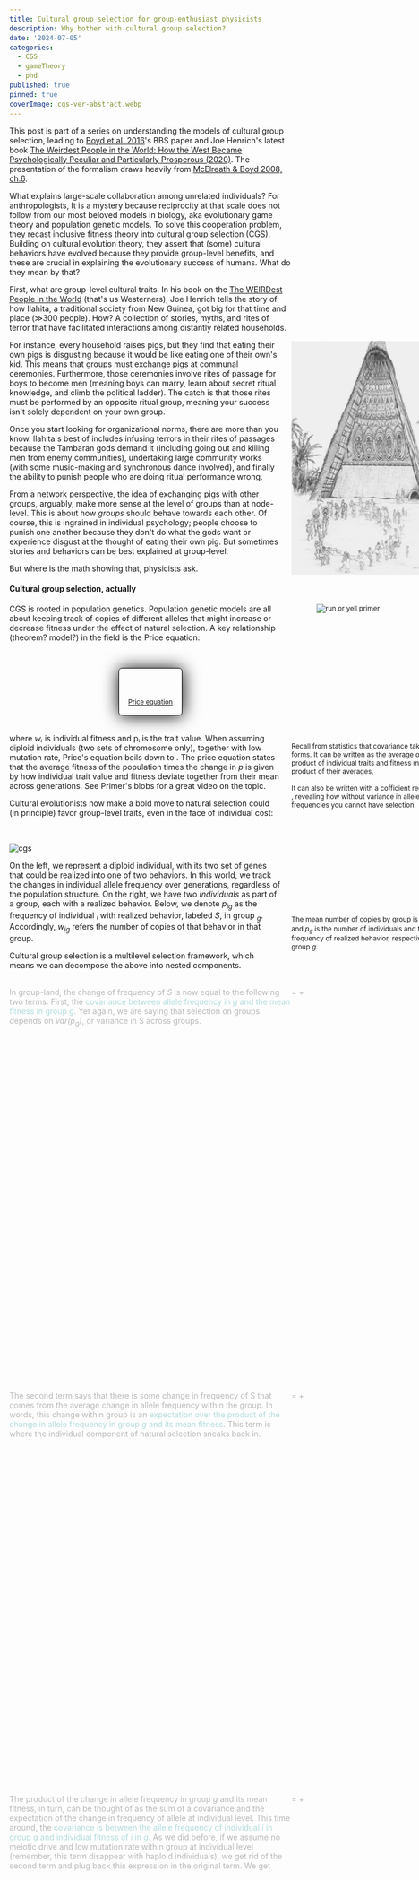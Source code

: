 ```yaml
---
title: Cultural group selection for group-enthusiast physicists
description: Why bother with cultural group selection?
date: '2024-07-05'
categories:
  - CGS
  - gameTheory
  - phd
published: true
pinned: true
coverImage: cgs-ver-abstract.webp
---
```


<script>
  import Katex from '$lib/components/Katex.svelte';
  import Scrolly from "$lib/components/helpers/Scrolly.svelte"
  
  let currentStep = 0;
  $: currentForm = 0;

  function handleClick() {
    currentForm = (currentForm + 1) % 2;
  } 
  
  const wg = "w_g = \\frac{1}{n_g} \\sum_i w_{ig}";

  const wbar_change_p = "\\bar{w} \\triangle p";
  const wg_change_pg = "w_{g} \\triangle p_{g}";
  const wig_change_pig = "w_{ig} \\triangle p_{ig}";
  
  const covar_wg_pg = "\\text{cov} (w_{g}, p_{g})";
  const covar_wig_pig = "\\text{cov} (w_{ig}, p_{ig})";
  const covar_eq = "\\text{cov}(x,y) = \\text{var}(x)\\beta(y,x)"

	const price_wiki = "\\bar{w} \\triangle p = \\text{cov} (w_{i}, p_{i})+ E \\big(w_i \\triangle p_i)";
	const price_diploid = "\\bar{w} \\triangle p = \\text{cov} (w_{i}, p_{i})";
	const price_mb = "\\bar{w} \\triangle p_g = \\text{cov} (w_{g}, p_{g})+E\\big[\\text{cov} (w_{ig}, p_{ig})\\big]";
	const price_mb2 = "\\bar{w} \\triangle p_g = \\text{var} (p_g) \\beta(w_{g}, p_{g})+E\\big[\\text{var}(p_{ig}) \\beta (w_{ig}, p_{ig})\\big]";
	
  const boyd_evidence = "\\frac{\\text{Group benefit}}{\\text{Individual cost}} > \\frac{1-F_{st}}{F_{st}}";
		
  const price_ineq_gardner = "\\triangle E_{i\\in I}(z_i) = \\text{cov}_{i\\in I} (w_{i}, z_{i})+ E_{i \\in I}(w_{i} \\triangle z_i)";

</script>

<div class="tip">This post is part of a series on understanding the models of cultural group selection, leading to <a href="https://www.cambridge.org/core/journals/behavioral-and-brain-sciences/article/cultural-group-selection-plays-an-essential-role-in-explaining-human-cooperation-a-sketch-of-the-evidence/638ED0187A9727D9D327661A91DE0759">Boyd et al. 2016</a>'s BBS paper and Joe Henrich's latest book <a href="https://us.macmillan.com/books/9780374710453/theweirdestpeopleintheworld">The Weirdest People in the World: How the West Became Psychologically Peculiar and Particularly Prosperous (2020)</a>. The presentation of the formalism draws heavily from <a href="https://academic.oup.com/chicago-scholarship-online/book/33152">McElreath & Boyd 2008, ch.6</a>.</div>

What explains large-scale collaboration among unrelated individuals? For anthropologists, It is a mystery because reciprocity at that scale does not follow from our most beloved models in biology, aka evolutionary game theory and population genetic models. To solve this cooperation problem, they recast inclusive fitness theory into cultural group selection (CGS). Building on cultural evolution theory, they assert that (some) cultural behaviors have evolved because they provide group-level benefits, and these are crucial in explaining the evolutionary success of humans. What do they mean by that?

First, what are group-level cultural traits. In his book on the <a href="https://us.macmillan.com/books/9780374710453/theweirdestpeopleintheworld">The WEIRDest People in the World</a> (that's us Westerners), Joe Henrich tells the story of how Ilahita, a traditional society from New Guinea, got big for that time and place (≫300 people). How? A collection of stories, myths, and rites of terror that have facilitated interactions among distantly related households.

<div class="parent-container margin-note-image">
  <img src="https://raw.githubusercontent.com/jstonge/blog/main/static/tambaran-spirit-house.webp" alt="tzamabaran spirit house"/>
</div>

For instance, every household raises pigs, but they find that eating their own pigs is disgusting because it would be like eating one of their own's kid. This means that groups must exchange pigs at communal ceremonies. Furthermore, those ceremonies involve rites of passage for boys to become men (meaning boys can marry, learn about secret ritual knowledge, and climb the political ladder). The catch is that those rites must be performed by an opposite ritual group, meaning your success isn't solely dependent on your own group. 

Once you start looking for organizational norms, there are more than you know. llahita's best of includes infusing terrors in their rites of passages because the Tambaran gods demand it (including going out and killing men from enemy communities), undertaking large community works (with some music-making and synchronous dance involved), and finally the ability to punish people who are doing ritual performance wrong. 

From a network perspective, the idea of exchanging pigs with other groups, arguably, make more sense at the level of groups than at node-level. This is about how _groups_ should behave towards each other. Of course, this is ingrained in individual psychology; people choose to punish one another because they don't do what the gods want or experience disgust at the thought of eating their own pig. But sometimes stories and behaviors can be best explained at group-level. 

But where is the math showing that, physicists ask.

#### Cultural group selection, actually

<div class="margin-note-image">
  <div style="display: flex; justify-content: center; align-items: center;">
    <img src = "../run-or-yell-primer.png" alt="run or yell primer" style="width: 70%;"/>
  </div>
  <!-- <caption style="display: flex; justify-content: center; align-items: center;"><a href="https://www.youtube.com/watch?v=iLX_r_WPrIw">Primer's blobs with behaviors contained in genes</a></caption> -->
</div>

CGS is rooted in population genetics. Population genetic models are all about keeping track of copies of different alleles that might increase or decrease fitness under the effect of natural selection. A key relationship (theorem? model?) in the field is the Price equation:

<div class="parent-container">
  <div class='model-container' style="text-align: center;"> <br> <Katex math={price_wiki}/> 
  <br><small><a href="https://en.wikipedia.org/wiki/Price_equation">Price equation</a></small>
  </div>
</div>

<div class="margin-note-text">
  <br>
  Recall from statistics that covariance takes different forms. It can be written as the average over the product of individual traits and fitness minus the product of their averages, <Katex math={"\\text{cov}(w_i,p_i) = E(p_i w_i) - E(p_i)E(w_i)"}/><br><br>It can also be written with a cofficient regression,<br><Katex math={"\\text{cov}(w_i,p_i) = \\text{var}(p_i)\\frac{\\text{cov}(w_i,p_i)}{\\text{var}(p_i)} = \\text{var}(p_i)\\beta(w_i,p_i)"}/>, revealing how without variance in allele frequencies you cannot have selection.
</div> 
where <em>wᵢ</em> is individual fitness and pᵢ is the trait value. When assuming diploid individuals (two sets of chromosome only), together with low mutation rate, Price's equation boils down to <Katex math={price_diploid}/>. The price equation states that the average fitness of the population times the change in <em>p</em> is given by how individual trait value and fitness deviate together from their mean across generations. See Primer's blobs for a great video on the topic.

Cultural evolutionists now make a bold move to natural selection could (in principle) favor group-level traits, even in the face of individual cost:

<img src = "../inds-to-cgs.svg" style="margin-top: 2rem;" alt="cgs"/>

<div class='margin-note-text' style="margin-top: 10rem;">The mean number of copies by group is <Katex math={wg}/>, where <em>n<sub>g</sub></em> and <em>p<sub>g</sub></em> is the number of individuals and the frequency of realized behavior, respectively, in group <em>g</em>.</div>

On the left, we represent a diploid individual, with its two set of genes that could be realized into one of two behaviors. In this world, we track the changes in individual allele frequency over generations, regardless of the population structure. On the right, we have two <em>individuals</em> as part of a group, each with a realized behavior. Below, we denote <em>p<sub>ig</sub></em> as the frequency of individual ᵢ with realized behavior, labeled <em>S</em>, in group <em><sub>g</sub></em>. Accordingly, <em>w<sub>ig</sub></em> refers the number of copies of that behavior in that group. 

Cultural group selection is a multilevel selection framework, which means we can decompose the above into nested components. 

<br>
<section>
	<div class="steps">
		<Scrolly bind:value={currentStep}>
        <div class='step' class:active={currentStep === 0}>
            <div class='margin-note-image-math'> 
              <Katex math={wbar_change_p}/> = <span style="color:#088F8F;"><Katex math={covar_wg_pg}/></span> + <Katex math={"E("+wg_change_pg+")"}/>
            </div>
          In group-land, the change of frequency of <em>S</em> is now equal to the following two terms. First, the <span style="color:#088F8F;">covariance between allele frequency in <em>g</em> and the mean fitness in group <em>g</em></span>. Yet again, we are saying that selection on groups depends on <em>var(p<sub>g</sub>)</em>, or variance in S across groups.
        </div>
        <div class='step' class:active={currentStep === 1}>
            <div class='margin-note-image-math'>
                <Katex math={wbar_change_p}/> = <Katex math={covar_wg_pg}/> + <span style="color:#088F8F;"><Katex math={"E("+wg_change_pg+")"}/></span>
            </div>
            The second term says that there is some change in frequency of S that comes from the average change in allele frequency within the group. In words, this change within group is an <span style="color:#088F8F;">expectation over the product of the change in allele frequency in group <em>g</em> and its mean fitness</span>. This term is where the individual component of natural selection sneaks back in. 
        </div>
        <div class='step' class:active={currentStep === 2}>
            <div class='margin-note-image-math'>
                <Katex math={wg_change_pg} class='margin-note'/>
                =
                <span style="color:#088F8F;"><Katex math={covar_wig_pig}/></span>
                +
                <Katex math={"\\cancel{E("+wig_change_pig+")}"}/>
            </div>
            The product of the change in allele frequency in group <em>g</em> and its mean fitness, in turn, can be thought of as the sum of a covariance and the expectation of the change in frequency of allele at individual level. This time around, the <span style="color:#088F8F;">covariance is between the allele frequency of individual <em>i</em> in group <em>g</em> and individual fitness of <em>i</em> in <em>g</em></span>.
            As we did before, if we assume no meiotic drive and low mutation rate within group at individual level (remember, this term disappear with haploid individuals), we get rid of the second term and plug back this expression in the original term. We get
        </div>
		</Scrolly>
	</div>
</section>

<div class="parent-container">
  <div class='model-container' style="text-align: center; margin-top: 6rem"> <br> <Katex math={wbar_change_p}/> = <Katex math={covar_wg_pg}/> + <Katex math={"E("+covar_wig_pig+")"}/>
  <br><small>(General form of Price equation;<br>see Mcelreath & Boyd 2008 p.229 for a more detailed derivation)</small>
  </div>
</div>

This is the core of the multilevel selection idea of CGS. Basically, you can decompose the selection effect on behavior <em>S</em> across groups and individuals, looking at which part explains variance the most, as with something like <a href="https://en.wikipedia.org/wiki/Analysis_of_variance">ANOVA</a>. Using the fact that we can write covariance such as <Katex math={covar_eq}/>, cultural evolutionists like to use the following, more practical form

<div class="parent-container">
  <div class='model-container' style="text-align: center;"> <br> <Katex math={price_mb2}/>
  <br><small>(Showing the regression coefficient)</small>
  </div>
</div>

what really matters is the relative strenght of selection within and between groups. The two terms have inverse signs, meaning that when one goes up the other one needs to go down. In <a href="https://www.cambridge.org/core/journals/behavioral-and-brain-sciences/article/cultural-group-selection-plays-an-essential-role-in-explaining-human-cooperation-a-sketch-of-the-evidence/638ED0187A9727D9D327661A91DE0759">Boyd et al. 2016</a>, their main sketch of quantitative evidence is actually in the form of 

<div class="parent-container">
  <div class='model-container' style="text-align: center;"> <br> <Katex math={boyd_evidence}/>
  <br><small>(Showing the regression coefficient)</small>
  </div>
</div>

where <em>F<sub>st</sub></em> is the fraction of total variance that is between groups, aka <em>var(p<sub>g</sub>)</em>. The punchline should be clearer now, 

<div class="parent-container">
  <div class='model-container' style="text-align: center;">
  <em>For selection to favor group-level traits in the face of individual costs, we need a system that promote variation between groups while maintaining low variation within groups.</em>
  </div>
</div>

Anthropologists argue that group-based cultural systems are like that. 

#### Return to Ilahita

We briefly come back to Ilahita's stories to clarify a few points about the scope of CGS, mechanisms, and levels of selection. 

Beyond stories and rites of terrors, Henrich argues that Ilahita's scaling up is due to intergroup competition among (39) clans. 

Intergroup competition is hypothesized as a key driver of cultural group selection. For instance, violent conflict such as wars is a great way to preserve strong between-group competition (increasing <em>p<sub>g</sub></em>) while maintaining conformity among your rank (reducing <em>p<sub>ig</sub></em>). Other mechanisms from cultural evolution theory further promote conditions for CGS to work, such as exhibiting preferentially learning from your peers (biased social learning; further reducing <em>p<sub>ig</sub></em>). We discuss in more depth the mechanism of CGS in another entry.



#### For fun and glory: the many lives of the Price's equation 

<div class="caution">WIP; i'll add more interpretations and references when I have time</div>

<br>
<button on:click={() => handleClick()}>Toggle Price's Interpretation</button>

<!-- Start Multiverse -->

{#if currentForm == 0}

<div class="parent-container">
  <div class='model-container' style="text-align: center;"> <br> <Katex math={price_ineq_gardner}/> 
  <br><small>(Price equation; <a href="https://royalsocietypublishing.org/doi/10.1098/rstb.2019.0361">Gardner 2021</a>)</small>
  </div>
</div>

<p>In a nutshell, we are thinking about the covariance between average group fitness and average group allele frequency.</p>

{:else if currentForm == 1}

<div class="parent-container">
  <div class='model-container' style="text-align: center;"> <br> <Katex math={price_ineq}/> 
  <br><small>(Price equation with subpopulations as groups of individuals; McElreath & Boyd 2008 p.231)</small>
  </div>
</div>

<p>In a nutshell, we are thinking about the assemblage of two different population, and how the first assemblage maps onto the second after a single timestep. As Gardner says, it shows the driving forces behind evolution. We have the unit of selection, or the "particle" type indexed by <em>i</em>. There is the arena of selection, which is the aggregation unit notated by <em>l</em>. There is the character under selection, which is notated by <em>z</em>. And there is the target of selection, which is notated by <em>w</em>. This is the thing whose covariance with <em>z</em> drive natural selection.</p>


{:else if currentForm == 2}

<div class='model-container' style="text-align: center;"> <br>
    <div>Change in the average character value between parent and offspring</div> = <div>Covariance of fitness and character value across parents (selection)</div> - <div>Average of the product of fitness and the character difference between parent and offspring (non-selective transmission)</div><small>Gardner</small>
</div>

{:else} 

<div class="parent-container">
  <div class='model-container' style="text-align: center;"><br>The change in the <span style="color:#088F8F">average value of character among the 'parents'</span> and the average value of character among the 'offsprings'.<br>  
  <br><small>(Price equation in plain english)</small>
  </div>
</div>

<p>In a nutshell, we are thinking about the assemblage of two different population, and how the first assemblage maps onto the second after a single timestep.</p>

{/if}

#### I want more!

Cultural group selection is connected to the following topics in McElreath & Boyd's book:
- Reciprocity and collective action (ch. 4.5) 
  - Altruistic punishment; second-order dilemma (punishing those who failed to punish; ch. 4.5.2). Second-order dilemma could be a nice use of adaptive higher-order interactions.
  - More generally, n-person games (ch.4.5.1) and repeated interactions (ch. 4.1.1)
- Costly signal theory; what if people fake their intent (ch.5.1)

Some papers making use of CGS:
- <a href="https://sci-hub.ru/10.1006/jtbi.2001.2515">Group Beneficial Norms Can Spread Rapidly in a Structured Population (Boyd & Richerson 2002)</a>
- <a href="https://pubmed.ncbi.nlm.nih.gov/12814597/"> The co-evolution of individual behaviors and social institutions  (Bowles et al. 2003)</a>
- <a href="https://www.pnas.org/content/pnas/114/23/6068.full.pdf">Collective action and the evolution of social norm internalization (Gavrilets & Richerson 2017)</a>
- <a href="https://royalsocietypublishing.org/doi/10.1098/rstb.2022.0267">Reducing global inequality increases local cooperation: a simple model of group selection with a global externality (Safarzynska & Smaldino 2023)</a>

Reviews of CGS:
- [Smith et al. 2020](https://www.semanticscholar.org/paper/Cultural-group-selection-and-human-cooperation%3A-a-Smith/b41c5b56da837f5ee94f6a07da63c2f64236b629)

In the next part of the series, we look at how CGS can relate to group-based master equations.

<style>

.margin-note-image {
    font-size: 12px;
    width: 300px;  /* Set the width of the image */
    float: right;  /* Align the image to the right */
    margin-left: 20px; /* Space between the text and the image */
    margin-right: -300px; /* Pull the image into the right margin */
    position: relative; /* Position relative to its normal position */
}

.margin-note-text {
    font-size: 12px;
    width: 300px;  /* Set the width of the image */
    float: right;  /* Align the image to the right */
    margin-left: 20px; /* Space between the text and the image */
    margin-right: -300px; /* Pull the image into the right margin */
    position: relative; /* Position relative to its normal position */
    top: 0; /* Align the top of the image with the top of the paragraph */
}

.margin-note-image-math {
    width: 300px;  /* Set the width of the image */
    float: right;  /* Align the image to the right */
    margin-left: 20px; /* Space between the text and the image */
    margin-right: -300px; /* Pull the image into the right margin */
    position: relative; /* Position relative to its normal position */
    top: 0; /* Align the top of the image with the top of the paragraph */
}

/* Parent container style */
.parent-container {
    display: flex;
    justify-content: center; /* Center horizontally */
    align-items: center;    /* Center vertically */
}


.model-container {
    font-size: var(--font-size-fluid-1);
    padding: 1rem;
    margin: 2rem 0 2rem 0;
    border: 1px solid black;
    border-radius: 6px;
    box-shadow: 1px 1px 30px rgba(0, 0, 0, 1);
    display: inline-block;
}

/* Scrollytelling stuff */

.step {
    height: 18vh;
    opacity: 0.3;
    
}

.step.active {
    opacity: 1;
}

section {
    position: relative;
}

.steps {
    display: flex;
    flex-direction: column;
}

/* ON MOBILE */

@media (max-width: 768px) {
    
    .margin-note-image {
      font-size: 12px;
      width: 80%;  /* Set the width of the image */
      margin: 0 auto; /* Center the image horizontally */
      display: block; /* Ensure the image behaves as a block-level element */
      float: none; /* Align image with text */
      border-radius: 15%; /* Make the image round in the corner */
    }
    
    .margin-note-image-math {
        float: none; /* Align image with text */
        width: 70%; /* Make the image responsive */
        margin: 0 auto; 
        padding-bottom: 45px;  
    }

    /* Remove margin text when on mobile for now  */
    .margin-note-text {
        display: none;
    }

    .parent-container {
      padding-top: 0.5rem;
    }

    .step {
        height: 55vh;
    }

    .model-container {
      font-size: var(--font-size-fluid-1);
      padding: 1rem;
      border: 1px solid black;
      border-radius: 6px;
      box-shadow: 1px 1px 30px rgba(0, 0, 0, 1);
      display: inline-block;
  }

    
}


</style>